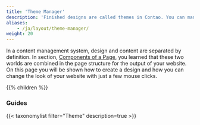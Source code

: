 ```yaml
---
title: 'Theme Manager'
description: 'Finished designs are called themes in Contao. You can manage them, as well as export and import them, with the theme manager.'
aliases:
    - /ja/layout/theme-manager/
weight: 20
---
```


In a content management system, design and content are separated by definition. In section, [Components of a Page](/ja/layout/site-structure/pages-as-central-elements/#components-of-a-page), you learned that these two worlds are combined in the page structure for the output of your website. On this page you will be shown how to create a design and how you can change the look of your website with just a few mouse clicks.

{{% children %}}

### Guides

{{< taxonomylist filter="Theme" description=true >}}